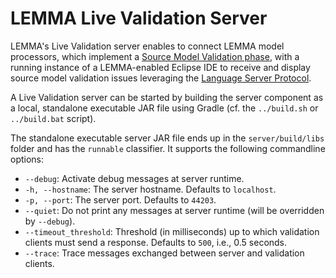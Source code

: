 # LEMMA Live Validation Server
LEMMA's Live Validation server enables to connect LEMMA model processors, which implement a
[Source Model Validation phase](https://github.com/SeelabFhdo/lemma/tree/master/de.fhdo.lemma.model_processing/src/main/kotlin/de/fhdo/lemma/model_processing/builtin_phases/source_model_validation),
with a running instance of a LEMMA-enabled Eclipse IDE to receive and display source model validation issues leveraging
the [Language Server Protocol](https://microsoft.github.io/language-server-protocol).

A Live Validation server can be started by building the server component as a local, standalone executable JAR file
using Gradle (cf. the `../build.sh` or `../build.bat` script).

The standalone executable server JAR file ends up in the `server/build/libs` folder and has the `runnable` classifier.
It supports the following commandline options:
- `--debug`: Activate debug messages at server runtime.
- `-h, --hostname`: The server hostname. Defaults to `localhost`.
- `-p, --port`: The server port. Defaults to `44203`.
- `--quiet`: Do not print any messages at server runtime (will be overridden by `--debug`).
- `--timeout_threshold`: Threshold (in milliseconds) up to which validation clients must send a response. Defaults to
  `500`, i.e., 0.5 seconds.
- `--trace`: Trace messages exchanged between server and validation clients.